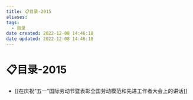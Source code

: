 ```yaml
---
title: 📋目录-2015
aliases:
tags:
  - 目录
date created: 2022-12-08 14:46:18
date updated: 2022-12-08 14:46:18
---
```


# 📋目录-2015

- [[在庆祝“五一”国际劳动节暨表彰全国劳动模范和先进工作者大会上的讲话]]
